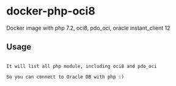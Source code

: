 # docker-php-oci8

Docker image with php 7.2, oci8, pdo_oci, oracle instant_client 12


## Usage

`````

It will list all php module, including oci8 and pdo_oci

So you can connect to Oracle DB with php :)

